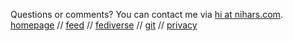 <span>Questions or comments? You can contact me via <a href="mailto:hi@nihars.com">hi at nihars.com</a>.
<br>
<a href="/">homepage</a> //
<a href="/rss.xml">feed</a> //
<a rel="me" href="https://fosstodon.org/@nihar">fediverse</a> //
<a href="https://github.com/niharokz">git</a> //
<a href="/privacy">privacy</a>
